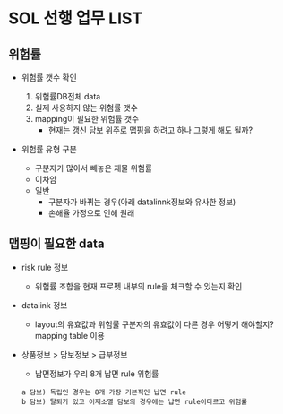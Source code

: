 


# SOL 선행 업무 LIST

## 위험률 

 * 위험률 갯수 확인 
    1) 위험률DB전체 data	
    2) 실제 사용하지 않는 위험률 갯수 
    3) mapping이 필요한 위험률 갯수 
       - 현재는  갱신 담보 위주로 맵핑을 하려고 하나 그렇게 해도 될까?
          
 * 위험률 유형 구분 
    - 구분자가 많아서 빼놓은 재물 위험률
    - 이차암
    - 일반 
       - 구분자가 바뀌는 경우(아래 datalinnk정보와 유사한 정보)
       - 손해율 가정으로 인해 원래 

## 맵핑이 필요한 data 

* risk rule 정보
   - 위험률 조합을 현재 프로펫 내부의 rule을 체크할 수 있는지 확인
* datalink 정보
   - layout의 유효값과 위험률 구분자의 유효값이 다른 경우 어떻게 해야할지? mapping table 이용
* 상품정보 > 담보정보 > 급부정보
   -  납면정보가 우리 8개 납면 rule 위험률 
 
	 ```
	 a 담보) 독립인 경우는 8개 가장 기본적인 납면 rule
	 b 담보) 탈퇴가 있고 이재소멸 담보의 경우에는 납면 rule이다르고 위험률     
   ```
	 
<!--stackedit_data:
eyJoaXN0b3J5IjpbLTE1NzA5MDcyNTMsLTYwMjI5OTgyNCwtMT
MxNDQ1NDk0Nl19
-->